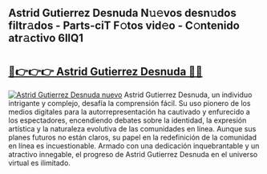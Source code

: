## Astrid Gutierrez Desnuda N𝚞𝚎vos desn𝚞dos filtr𝚊dos - Parts-ciT F𝚘tos vid𝚎o - C𝚘ntenido atr𝚊ctivo 6llQ1

# <h2><a href="http://mba6p3.tromn.icu/?c=Astrid+Gutierrez+Desnuda">🔗👉👉👉 Astrid Gutierrez Desnuda 🔗🔗</a></h2>

[![Astrid Gutierrez Desnuda nuevo](https://i.imgur.com/pEAQMta.gif)](http://mba6p3.tromn.icu/?c=Astrid+Gutierrez+Desnuda)
Astrid Gutierrez Desnuda, un individuo intrigante y complejo, desafía la comprensión fácil. Su uso pionero de los medios digitales para la autorrepresentación ha cautivado y enfurecido a los espectadores, encendiendo debates sobre la identidad, la expresión artística y la naturaleza evolutiva de las comunidades en línea. Aunque sus planes futuros no están claros, su papel en la redefinición de la comunidad en línea es incuestionable. Armado con una dedicación inquebrantable y un atractivo innegable, el progreso de Astrid Gutierrez Desnuda en el universo virtual es ilimitado.
